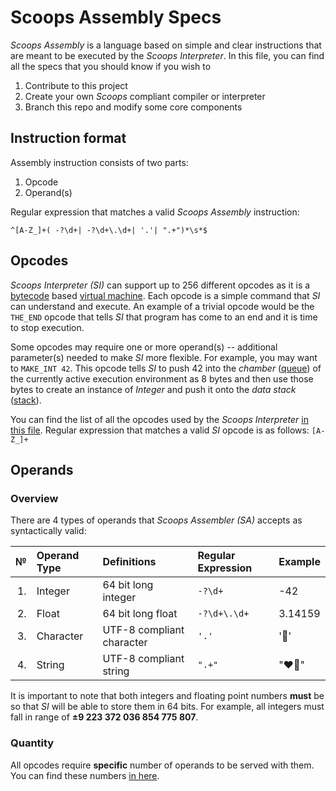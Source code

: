# Scoops Assembly Specs

*Scoops Assembly* is a language based on simple and clear instructions that are
meant to be executed by the *Scoops Interpreter*. In this file, you can find all
the specs that you should know if you wish to

1. Contribute to this project
2. Create your own *Scoops* compliant compiler or interpreter
3. Branch this repo and modify some core components

## Instruction format

Assembly instruction consists of two parts:

1. Opcode
2. Operand(s)

Regular expression that matches a valid *Scoops Assembly* instruction:

```
^[A-Z_]+( -?\d+| -?\d+\.\d+| '.'| ".+")*\s*$
```

## Opcodes

*Scoops Interpreter (SI)* can support up to 256 different opcodes as it is a
[bytecode] based [virtual machine]. Each opcode is a simple command that *SI*
can understand and execute. An example of a trivial opcode would be the
`THE_END` opcode that tells *SI* that program has come to an end and it is time
to stop execution.

Some opcodes may require one or more operand(s) -- additional parameter(s)
needed to make *SI* more flexible. For example, you may want to `MAKE_INT 42`.
This opcode tells *SI* to push 42 into the *chamber* ([queue]) of the currently
active execution environment as 8 bytes and then use those bytes to create an
instance of *Integer* and push it onto the *data stack* ([stack]).

You can find the list of all the opcodes used by the *Scoops Interpreter* 
[in this file]. Regular expression that matches a valid *SI* opcode is as
follows: `[A-Z_]+`

[bytecode]: https://en.wikipedia.org/wiki/Bytecode
[virtual machine]: https://en.wikipedia.org/wiki/Virtual_machine
[queue]: ../DataTypes/Queue/README.md
[stack]: https://en.wikipedia.org/wiki/Stack_(abstract_data_type)
[in this file]: ../Shared/opcodes.go

## Operands

### Overview

There are 4 types of operands that *Scoops Assembler (SA)* accepts as 
syntactically valid:

| №  | Operand Type | Definitions               | Regular Expression | Example |
|---:|:-------------|:--------------------------|:-------------------|:--------|
| 1. | Integer      | 64 bit long integer       | `-?\d+`            | -42     |
| 2. | Float        | 64 bit long float         | `-?\d+\.\d+`       | 3.14159 |
| 3. | Character    | UTF-8 compliant character | `'.'`              | '🍨'    |
| 4. | String       | UTF-8 compliant string    | `".+"`             | "❤️🍨" |

It is important to note that both integers and floating point numbers **must**
be so that *SI* will be able to store them in 64 bits. For example, all integers
must fall in range of **±9 223 372 036 854 775 807**.

### Quantity

All opcodes require **specific** number of operands to be served with them. You 
can find these numbers [in here].

[in here]: ../Shared/operands.go
